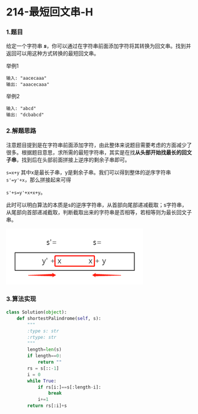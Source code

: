 # 214-最短回文串-H

### 1.题目

给定一个字符串 ***s***，你可以通过在字符串前面添加字符将其转换为回文串。找到并返回可以用这种方式转换的最短回文串。

举例1

```
输入: "aacecaaa"
输出: "aaacecaaa"
```

举例2

```
输入: "abcd"
输出: "dcbabcd"
```



### 2.解题思路

注意题目提到是在字符串前面添加字符，由此整体来说题目需要考虑的方面减少了很多。根据题目意思，求所需的最短字符串，其实是在找**从头部开始找最长的回文子串**，找到后在头部前面拼接上逆序的剩余子串即可。

`s=x+y` 其中x是最长子串，y是剩余子串。我们可以得到整体的逆序字符串`s'=y'+x`，那么拼接起来可得

`s'+s=y'+x+x+y`。

此时可以明白算法的本质是s的逆序字符串，从首部向尾部递减截取；s字符串，从尾部向首部递减截取，判断截取出来的字符串是否相等，若相等则为最长回文子串。

![](./img/214-1.png)



### 3.算法实现

```python
class Solution(object):
    def shortestPalindrome(self, s):
        """
        :type s: str
        :rtype: str
        """
        length=len(s)
        if length==0:
            return ""
        rs = s[::-1]
        i = 0
        while True:
            if rs[i:]==s[:length-i]:
                break
            i+=1
        return rs[:i]+s
```

